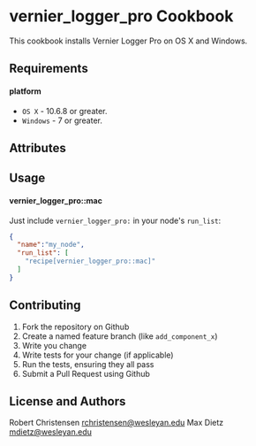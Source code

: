 vernier_logger_pro Cookbook
====================
This cookbook installs Vernier Logger Pro on OS X and Windows.

Requirements
------------
#### platform
- `OS X` - 10.6.8 or greater.
- `Windows` - 7 or greater.

Attributes
----------

Usage
-----
#### vernier_logger_pro::mac

Just include `vernier_logger_pro:` in your node's `run_list`:

```json
{
  "name":"my_node",
  "run_list": [
    "recipe[vernier_logger_pro::mac]"
  ]
}
```

Contributing
------------

1. Fork the repository on Github
2. Create a named feature branch (like `add_component_x`)
3. Write you change
4. Write tests for your change (if applicable)
5. Run the tests, ensuring they all pass
6. Submit a Pull Request using Github

License and Authors
-------------------
Robert Christensen <rchristensen@wesleyan.edu>
Max Dietz <mdietz@wesleyan.edu>
